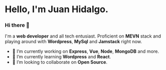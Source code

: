 # Hello, I'm Juan Hidalgo.

### Hi there 👋

I'm a **web developer** and all tech entusiast. Proficient on **MEVN** stack and playing around with **Wordpress**, **MySql** and **Jamstack** right now.


- 🔭 I’m currently working on **Express**, **Vue**, **Node**, **MongoDB** and more.
- 🌱 I’m currently learning **Wordpress** and **React**.
- 👯 I’m looking to collaborate on **Open Source**.

